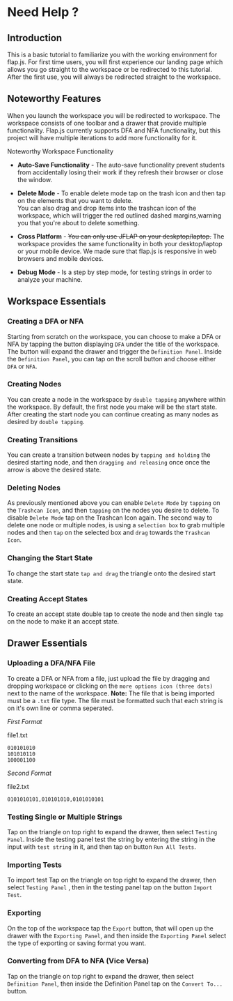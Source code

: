 # Need Help ?

## Introduction 

This is a basic tutorial to familiarize you with the working environment for flap.js. For first time users,
you will first experience our landing page which allows you go straight to the workspace or be redirected to this
tutorial. After the first use, you will always be redirected straight to the workspace.

## Noteworthy Features

When you launch the workspace you will be redirected to workspace. The workspace consists of one toolbar and a drawer 
that provide multiple functionality. Flap.js currently supports DFA and NFA functionality, but this project will have 
multiple iterations to add more functionality for it. 

Noteworthy Workspace Functionality
* **Auto-Save Functionality** - The auto-save functionality prevent students from accidentally losing their work if 
they refresh their browser or close the window. 

* **Delete Mode** - To enable delete mode tap on the trash icon and then tap on the elements that you want to delete.  
You can also drag and drop items into the trashcan icon of the workspace, which will trigger the red outlined dashed 
margins,warning you that you're about to delete something. 

* **Cross Platform** - ~~You can only use JFLAP on your deskptop/laptop.~~ The workspace provides the same 
functionality in both your desktop/laptop or your mobile device. We made sure that flap.js is responsive in web 
browsers and mobile devices. 

* **Debug Mode** - Is a step by step mode, for testing strings in order to analyze your machine.

## Workspace Essentials

### Creating a DFA or NFA 
Starting from scratch on the workspace, you can choose to make a DFA or NFA by tapping the button displaying `DFA`
under the title of the workspace. The button will expand the drawer and trigger the `Definition Panel`. Inside
the `Definition Panel`, you can tap on the scroll button and choose either `DFA` or `NFA`.

### Creating Nodes 
You can create a node in the workspace by `double tapping` anywhere within the workspace. By default, the first node 
you make will be the start state. After creating the start node you can continue creating as many nodes as desired
by `double tapping`.

### Creating Transitions
You can create a transition between nodes by `tapping and holding` the desired starting node, and then 
`dragging and releasing` once once the arrow is above the desired state.

### Deleting Nodes
As previously mentioned above you can enable `Delete Mode` by `tapping` on the `Trashcan Icon`, and then `tapping` on the 
nodes you desire to delete. To disable `Delete Mode` tap on the Trashcan Icon again. The second way to delete one
node or multiple nodes, is using a `selection box` to grab multiple nodes and then `tap` on the selected box and `drag`
towards the `Trashcan Icon`.

### Changing the Start State 
To change the start state `tap and drag` the triangle onto the desired start state.

### Creating Accept States
To create an accept state double tap to create the node and then single `tap` on the node to make it an accept state.

## Drawer Essentials

### Uploading a DFA/NFA File
To create a DFA or NFA from a file, just upload the file by dragging and dropping workspace or 
clicking on the `more options icon (three dots)` next to the name of the workspace. **Note:** The file that is 
being imported must be a `.txt` file type. The file must be formatted such that each string is on it's own line or
comma seperated. 


*First Format* 

file1.txt
```
010101010
101010110
100001100
```

*Second Format* 

file2.txt

```
0101010101,010101010,0101010101
```


### Testing Single or Multiple Strings
Tap on the triangle on top right to expand the drawer, then select `Testing Panel`. Inside the testing panel test the 
string by entering the string in the input with `test string` in it, and then tap on button `Run All Tests`.


### Importing Tests
To import test Tap on the triangle on top right to expand the drawer, then select `Testing Panel`  , then in the 
testing panel tap on the button `Import Test`.

### Exporting
On the top of the workspace tap the `Export` button, that will open up the drawer with the `Exporting Panel`, and then
inside the `Exporting Panel` select the type of exporting or saving format you want.

### Converting from DFA to NFA (Vice Versa)
Tap on the triangle on top right to expand the drawer, then select `Definition Panel`, then inside the Definition 
Panel tap on the `Convert To...` button.

 


